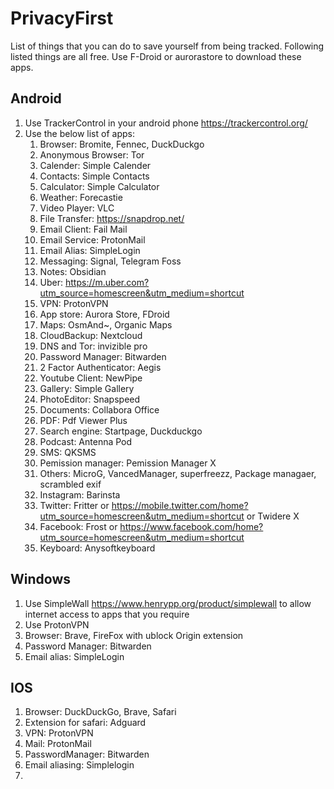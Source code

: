 # PrivacyFirst
List of things that you can do to save yourself from being tracked. Following listed things are all free. Use F-Droid or aurorastore to download these apps.

## Android

1. Use TrackerControl in your android phone https://trackercontrol.org/
2. Use the below list of apps:
    1. Browser: Bromite, Fennec, DuckDuckgo
    2. Anonymous Browser: Tor
    3. Calender: Simple Calender
    4. Contacts: Simple Contacts
    5. Calculator: Simple Calculator
    6. Weather: Forecastie
    7. Video Player: VLC
    8. File Transfer: https://snapdrop.net/
    9. Email Client: Fail Mail
    10. Email Service: ProtonMail
    11. Email Alias: SimpleLogin
    12. Messaging: Signal, Telegram Foss
    13. Notes: Obsidian
    14. Uber: https://m.uber.com?utm_source=homescreen&utm_medium=shortcut 
    15. VPN: ProtonVPN
    16. App store: Aurora Store, FDroid
    17. Maps: OsmAnd~, Organic Maps
    18. CloudBackup: Nextcloud
    19. DNS and Tor: invizible pro
    20. Password Manager: Bitwarden
    21. 2 Factor Authenticator: Aegis
    22. Youtube Client: NewPipe
    23. Gallery: Simple Gallery
    24. PhotoEditor: Snapspeed 
    25. Documents: Collabora Office
    26. PDF: Pdf Viewer Plus
    27. Search engine: Startpage, Duckduckgo
    28. Podcast: Antenna Pod
    29. SMS: QKSMS
    30. Pemission manager: Pemission Manager X
    31. Others: MicroG, VancedManager, superfreezz, Package managaer, scrambled exif
    32. Instagram: Barinsta
    33. Twitter: Fritter or https://mobile.twitter.com/home?utm_source=homescreen&utm_medium=shortcut or Twidere X
    34. Facebook: Frost or https://www.facebook.com/home?utm_source=homescreen&utm_medium=shortcut
    35. Keyboard: Anysoftkeyboard
 
## Windows

1. Use SimpleWall https://www.henrypp.org/product/simplewall to allow internet access to apps that you require
2. Use ProtonVPN
3. Browser: Brave, FireFox with ublock Origin extension
4. Password Manager: Bitwarden
5. Email alias: SimpleLogin


## IOS
1. Browser: DuckDuckGo, Brave, Safari
2. Extension for safari: Adguard
3. VPN: ProtonVPN
4. Mail: ProtonMail
5. PasswordManager: Bitwarden
6. Email aliasing: Simplelogin
7. 
